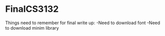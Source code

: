 # FinalCS3132
Things need to remember for final write up:
-Need to download font
-Need to download minim library
